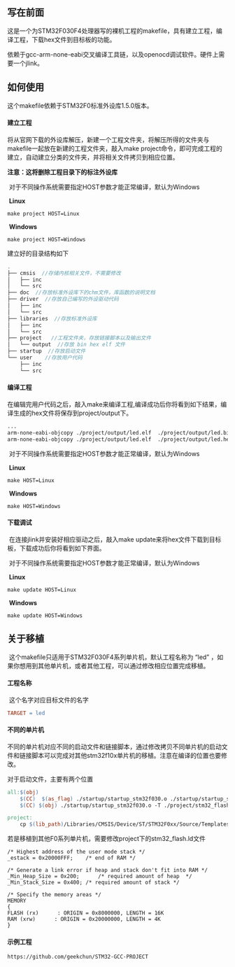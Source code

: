 ## 写在前面

​     这是一个为STM32F030F4处理器写的裸机工程的makefile，具有建立工程，编译工程，下载hex文件到目标板的功能。

​	依赖于gcc-arm-none-eabi交叉编译工具链，以及openocd调试软件。硬件上需要一个jlink。

## 如何使用

这个makefile依赖于STM32F0标准外设库1.5.0版本。

#### 建立工程

​	将从官网下载的外设库解压，新建一个工程文件夹，将解压所得的文件夹与makefile一起放在新建的工程文件夹，敲入make project命令，即可完成工程的建立，自动建立分类的文件夹，并将相关文件拷贝到相应位置。

**注意：这将删除工程目录下的标注外设库**

​	对于不同操作系统需要指定HOST参数才能正常编译，默认为Windows

​	**Linux**

```
make project HOST=Linux
```

​	**Windows**

```
make project HOST=Windows
```

建立好的目录结构如下

```c
.
├── cmsis  //存储内核相关文件，不需要修改
│   ├── inc
│   └── src
├── doc  //存放标准外设库下的chm文件，库函数的说明文档
├── driver  //存放自己编写的外设驱动代码
│   ├── inc
│   └── src
├── libraries  //存放标准外设库
│   ├── inc
│   └── src
├── project   //工程文件夹，存放链接脚本以及输出文件
│   └── output  //存放 bin hex elf 文件
├── startup  //存放启动文件
└── user    //存放用户代码
    ├── inc
    └── src
```

#### 编译工程

​	在编辑完用户代码之后，敲入make来编译工程,编译成功后你将看到如下结果，编译生成的hex文件将保存到project/output下。

```bash
...
arm-none-eabi-objcopy ./project/output/led.elf  ./project/output/led.bin -Obinary 
arm-none-eabi-objcopy ./project/output/led.elf  ./project/output/led.hex -Oihex
```

​	对于不同操作系统需要指定HOST参数才能正常编译，默认为Windows

​	**Linux**

```
make HOST=Linux
```

​	**Windows**

```
make HOST=Windows
```

#### 下载调试

​	在连接jlink并安装好相应驱动之后，敲入make update来将hex文件下载到目标板，下载成功后你将看到如下界面。

​	对于不同操作系统需要指定HOST参数才能正常编译，默认为Windows

​	**Linux**

```
make update HOST=Linux
```

​	**Windows**

```
make update HOST=Windows
```

## 关于移植

​	这个makefile只适用于STM32F030F4系列单片机，默认工程名称为 “led” ，如果你想用到其他单片机，或者其他工程，可以通过修改相应位置完成移植。

#### 工程名称

​	这个名字对应目标文件的名字

```makefile
TARGET = led
```

#### 不同的单片机

​	不同的单片机对应不同的启动文件和链接脚本，通过修改拷贝不同单片机的启动文件和链接脚本可以完成对其他stm32f10x单片机的移植。注意在编译的位置也要修改。

对于启动文件，主要有两个位置

```makefile
all:$(obj)
	$(CC)  $(as_flag) ./startup/startup_stm32f030.o ./startup/startup_stm32f030.s 
	$(CC) $(obj) ./startup/startup_stm32f030.o -T ./project/stm32_flash.ld -o ./project/output/$(TARGET).elf  $(target_flag)
```

```makefile
project:
	cp $(lib_path)/Libraries/CMSIS/Device/ST/STM32F0xx/Source/Templates/TrueSTUDIO/startup_stm32f030.s ./startup
```

若是移植到其他F0系列单片机，需要修改project下的stm32_flash.ld文件

```assembly
/* Highest address of the user mode stack */
_estack = 0x20000FFF;    /* end of RAM */

/* Generate a link error if heap and stack don't fit into RAM */
_Min_Heap_Size = 0x200;      /* required amount of heap  */
_Min_Stack_Size = 0x400; /* required amount of stack */

/* Specify the memory areas */
MEMORY
{
FLASH (rx)      : ORIGIN = 0x8000000, LENGTH = 16K
RAM (xrw)      : ORIGIN = 0x20000000, LENGTH = 4K
}
```

#### 示例工程

    https://github.com/geekchun/STM32-GCC-PROJECT